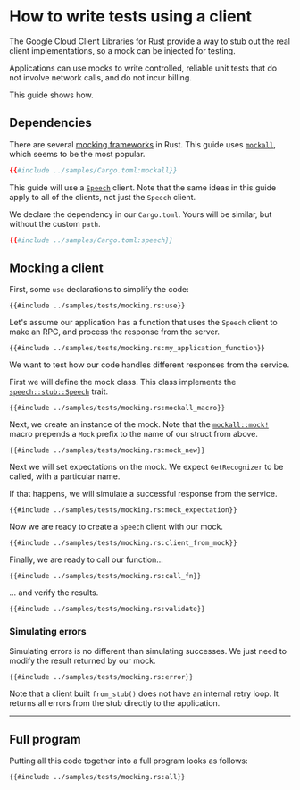 <!-- 
Copyright 2025 Google LLC

Licensed under the Apache License, Version 2.0 (the "License");
you may not use this file except in compliance with the License.
You may obtain a copy of the License at

    https://www.apache.org/licenses/LICENSE-2.0

Unless required by applicable law or agreed to in writing, software
distributed under the License is distributed on an "AS IS" BASIS,
WITHOUT WARRANTIES OR CONDITIONS OF ANY KIND, either express or implied.
See the License for the specific language governing permissions and
limitations under the License.
-->

# How to write tests using a client

The Google Cloud Client Libraries for Rust provide a way to stub out the real
client implementations, so a mock can be injected for testing.

Applications can use mocks to write controlled, reliable unit tests that do not
involve network calls, and do not incur billing.

This guide shows how.

## Dependencies

There are several [mocking frameworks] in Rust. This guide uses [`mockall`],
which seems to be the most popular.

```toml
{{#include ../samples/Cargo.toml:mockall}}
```

This guide will use a [`Speech`][speech-client] client. Note that the same ideas
in this guide apply to all of the clients, not just the `Speech` client.

We declare the dependency in our `Cargo.toml`. Yours will be similar, but
without the custom `path`.

```toml
{{#include ../samples/Cargo.toml:speech}}
```

## Mocking a client

First, some `use` declarations to simplify the code:

```rust,ignore
{{#include ../samples/tests/mocking.rs:use}}
```

Let's assume our application has a function that uses the `Speech` client to
make an RPC, and process the response from the server.

```rust,ignore
{{#include ../samples/tests/mocking.rs:my_application_function}}
```

We want to test how our code handles different responses from the service.

First we will define the mock class. This class implements the
[`speech::stub::Speech`][speech-stub] trait.

```rust,ignore
{{#include ../samples/tests/mocking.rs:mockall_macro}}
```

Next, we create an instance of the mock. Note that the
[`mockall::mock!`][mock-macro] macro prepends a `Mock` prefix to the name of our
struct from above.

```rust,ignore
{{#include ../samples/tests/mocking.rs:mock_new}}
```

Next we will set expectations on the mock. We expect `GetRecognizer` to be
called, with a particular name.

If that happens, we will simulate a successful response from the service.

```rust,ignore
{{#include ../samples/tests/mocking.rs:mock_expectation}}
```

Now we are ready to create a `Speech` client with our mock.

```rust,ignore
{{#include ../samples/tests/mocking.rs:client_from_mock}}
```

Finally, we are ready to call our function...

```rust,ignore
{{#include ../samples/tests/mocking.rs:call_fn}}
```

... and verify the results.

```rust,ignore
{{#include ../samples/tests/mocking.rs:validate}}
```

### Simulating errors

Simulating errors is no different than simulating successes. We just need to
modify the result returned by our mock.

```rust,ignore
{{#include ../samples/tests/mocking.rs:error}}
```

Note that a client built `from_stub()` does not have an internal retry loop. It
returns all errors from the stub directly to the application.

______________________________________________________________________

## Full program

Putting all this code together into a full program looks as follows:

```rust,ignore,noplayground
{{#include ../samples/tests/mocking.rs:all}}
```

[mock-macro]: https://docs.rs/mockall/latest/mockall/macro.mock.html
[mocking frameworks]: https://blog.logrocket.com/mocking-rust-mockall-alternatives/
[speech-client]: https://docs.rs/google-cloud-speech-v2/latest/google_cloud_speech_v2/client/struct.Speech.html
[speech-stub]: https://docs.rs/google-cloud-speech-v2/latest/google_cloud_speech_v2/stub/trait.Speech.html
[`mockall`]: https://docs.rs/mockall/latest/mockall/
